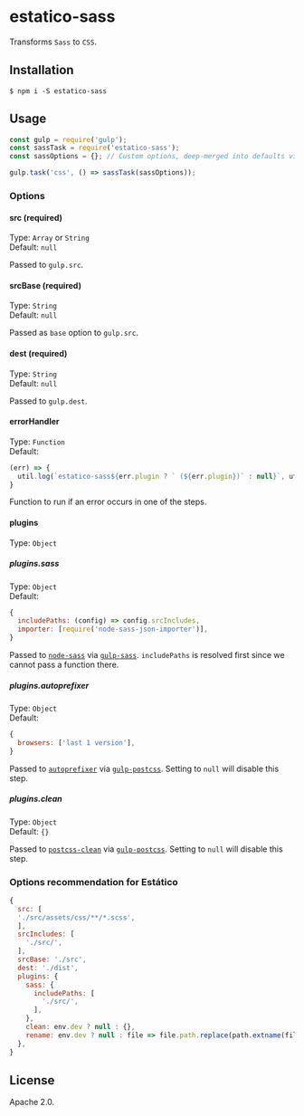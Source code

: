 # estatico-sass

Transforms `Sass` to `CSS`.

## Installation

```
$ npm i -S estatico-sass
```

## Usage

```js
const gulp = require('gulp');
const sassTask = require('estatico-sass');
const sassOptions = {}; // Custom options, deep-merged into defaults via _.merge

gulp.task('css', () => sassTask(sassOptions));
```

### Options

#### src (required)

Type: `Array` or `String`<br>
Default: `null`

Passed to `gulp.src`.

#### srcBase (required)

Type: `String`<br>
Default: `null`

Passed as `base` option to `gulp.src`.

#### dest (required)

Type: `String`<br>
Default: `null`

Passed to `gulp.dest`.

#### errorHandler

Type: `Function`<br>
Default:
```js
(err) => {
  util.log(`estatico-sass${err.plugin ? ` (${err.plugin})` : null}`, util.colors.cyan(err.fileName), util.colors.red(err.message));
}
```

Function to run if an error occurs in one of the steps.

#### plugins

Type: `Object`

##### plugins.sass

Type: `Object`<br>
Default:
```js
{
  includePaths: (config) => config.srcIncludes,
  importer: [require('node-sass-json-importer')],
}
```

Passed to [`node-sass`](https://www.npmjs.com/package/node-sass) via [`gulp-sass`](https://www.npmjs.com/package/gulp-sass). `includePaths` is resolved first since we cannot pass a function there.

##### plugins.autoprefixer

Type: `Object`<br>
Default:
```js
{
  browsers: ['last 1 version'],
}
```

Passed to [`autoprefixer`](https://www.npmjs.com/package/autoprefixer) via [`gulp-postcss`](https://www.npmjs.com/package/gulp-postcss). Setting to `null` will disable this step.

##### plugins.clean

Type: `Object`<br>
Default: `{}`

Passed to [`postcss-clean`](https://www.npmjs.com/package/postcss-clean) via [`gulp-postcss`](https://www.npmjs.com/package/gulp-postcss). Setting to `null` will disable this step.

### Options recommendation for Estático

```js
{
  src: [
  './src/assets/css/**/*.scss',
  ],
  srcIncludes: [
    './src/',
  ],
  srcBase: './src',
  dest: './dist',
  plugins: {
    sass: {
      includePaths: [
        './src/',
      ],
    },
    clean: env.dev ? null : {},
    rename: env.dev ? null : file => file.path.replace(path.extname(file.path), ext => `.min${ext}`),
  },
}
```

## License

Apache 2.0.
